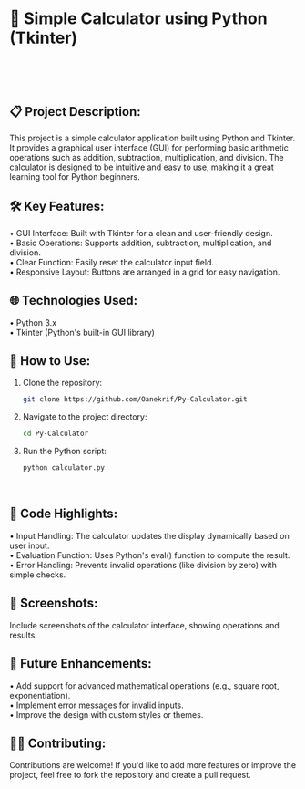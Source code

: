 # 🧮 Simple Calculator using Python (Tkinter)</br></br></br>


## 📋 Project Description:
This project is a simple calculator application built using Python and Tkinter. It provides a graphical user interface (GUI) for performing basic arithmetic operations such as addition, subtraction, multiplication, and division. The calculator is designed to be intuitive and easy to use, making it a great learning tool for Python beginners.</br>

## 🛠️ Key Features:
• GUI Interface: Built with Tkinter for a clean and user-friendly design.</br>
• Basic Operations: Supports addition, subtraction, multiplication, and division.</br>
• Clear Function: Easily reset the calculator input field.</br>
• Responsive Layout: Buttons are arranged in a grid for easy navigation.</br>

## 🌐 Technologies Used:
• Python 3.x</br>
• Tkinter (Python's built-in GUI library)</br>

## 🚀 **How to Use:**
1. Clone the repository:
   ```bash
   git clone https://github.com/Oanekrif/Py-Calculator.git
2. Navigate to the project directory:
   ```bash
   cd Py-Calculator
3. Run the Python script:
   ```bash
   python calculator.py
</br>

## 📝 Code Highlights:
• Input Handling: The calculator updates the display dynamically based on user input.</br>
• Evaluation Function: Uses Python's eval() function to compute the result.</br>
• Error Handling: Prevents invalid operations (like division by zero) with simple checks.</br>

## 📸 Screenshots:
Include screenshots of the calculator interface, showing operations and results.</br>

## 🎯 Future Enhancements:
• Add support for advanced mathematical operations (e.g., square root, exponentiation).</br>
• Implement error messages for invalid inputs.</br>
• Improve the design with custom styles or themes.</br>

## 🧑‍💻 Contributing:
Contributions are welcome! If you'd like to add more features or improve the project, feel free to fork the repository and create a pull request.</br>
